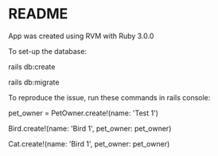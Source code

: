 # README

App was created using RVM with Ruby 3.0.0

To set-up the database:

rails db:create

rails db:migrate

To reproduce the issue, run these commands in rails console:


pet_owner = PetOwner.create!(name: 'Test 1')

Bird.create!(name: 'Bird 1', pet_owner: pet_owner)

Cat.create!(name: 'Bird 1', pet_owner: pet_owner)